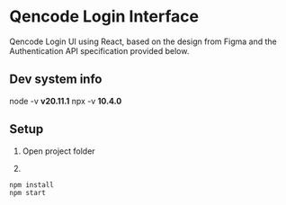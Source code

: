 # Qencode Login Interface

Qencode Login UI using React, based on the design from
Figma and the Authentication API specification provided below.

## Dev system info

node -v
**v20.11.1**
npx -v
**10.4.0**


## Setup

1. Open project folder 

2. 
```sh
npm install
npm start
```
